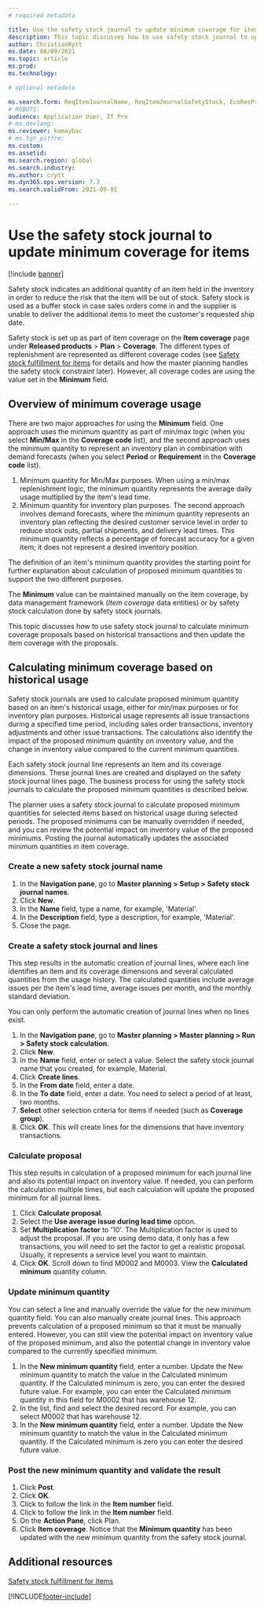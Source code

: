 ```yaml
---
# required metadata

title: Use the safety stock journal to update minimum coverage for items
description: This topic discusses how to use safety stock journal to update safety stock quantity for items by calculating minimum coverage proposals based on historical transactions. 
author: ChristianRytt
ms.date: 08/09/2021
ms.topic: article
ms.prod: 
ms.technology: 

# optional metadata

ms.search.form: ReqItemJournalName, ReqItemJournalSafetyStock, EcoResProductInformationDialog, ReqItemTableSetup, ReqItemTable, EcoResProductDetailsExtended
# ROBOTS: 
audience: Application User, IT Pro
# ms.devlang: 
ms.reviewer: kamaybac
# ms.tgt_pltfrm: 
ms.custom: 
ms.assetid: 
ms.search.region: global
ms.search.industry: 
ms.author: crytt
ms.dyn365.ops.version: 7.3 
ms.search.validFrom: 2021-09-01

---
```

# Use the safety stock journal to update minimum coverage for items

[!include [banner](../../includes/banner.md)]

Safety stock indicates an additional quantity of an item held in the inventory in order to reduce the risk that the item will be out of stock. Safety stock is used as a buffer stock in case sales orders come in and the supplier is unable to deliver the additional items to meet the customer's requested ship date.

Safety stock is set up as part of item coverage on the **Item coverage** page under **Released products** > **Plan** > **Coverage**. The different types of replenishment are represented as different coverage codes (see [Safety stock fulfillment for items](safety-stock-replenishment.md) for details and how the master planning handles the safety stock constraint later). However, all coverage codes are using the value set in the **Minimum** field.

## Overview of minimum coverage usage

There are two major approaches for using the **Minimum** field. One approach uses the minimum quantity as part of min/max logic (when you select **Min/Max** in the **Coverage code** list), and the second approach uses the minimum quantity to represent an inventory plan in combination with demand forecasts (when you select **Period** or **Requirement** in the **Coverage code** list).  

1. Minimum quantity for Min/Max purposes. When using a min/max replenishment logic, the minimum quantity represents the average daily usage multiplied by the item's lead time.
1. Minimum quantity for inventory plan purposes. The second approach involves demand forecasts, where the minimum quantity represents an inventory plan reflecting the desired customer service level in order to reduce stock outs, partial shipments, and delivery lead times. This minimum quantity reflects a percentage of forecast accuracy for a given item; it does not represent a desired inventory position.

The definition of an item's minimum quantity provides the starting point for further explanation about calculation of proposed minimum quantities to support the two different purposes.

The **Minimum** value can be maintained manually on the item coverage, by data management framework (*Item coverage* data entities) or by safety stock calculation done by safety stock journals.

This topic discusses how to use safety stock journal to calculate minimum coverage proposals based on historical transactions and then update the item coverage with the proposals.

## Calculating minimum coverage based on historical usage

Safety stock journals are used to calculate proposed minimum quantity based on an item's historical usage, either for min/max purposes or for inventory plan purposes. Historical usage represents all issue transactions during a specified time period, including sales order transactions, inventory adjustments and other issue transactions. The calculations also identify the impact of the proposed minimum quantity on inventory value, and the change in inventory value compared to the current minimum quantities.

Each safety stock journal line represents an item and its coverage dimensions. These journal lines are created and displayed on the safety stock journal lines page. The business process for using the safety stock journals to calculate the proposed minimum quantities is described below.

The planner uses a safety stock journal to calculate proposed minimum quantities for selected items based on historical usage during selected periods. The proposed minimums can be manually overridden if needed, and you can review the potential impact on inventory value of the proposed minimums. Posting the journal automatically updates the associated minimum quantities in item coverage.

### Create a new safety stock journal name

1. In the **Navigation pane**, go to **Master planning > Setup > Safety stock journal names**.
2. Click **New**.
3. In the **Name** field, type a name, for example, 'Material'.
4. In the **Description** field, type a description, for example, 'Material'.
5. Close the page.

### Create a safety stock journal and lines

 This step results in the automatic creation of journal lines, where each line identifies an item and its coverage dimensions and several calculated quantities from the usage history. The calculated quantities include average issues per the item's lead time, average issues per month, and the monthly standard deviation.

You can only perform the automatic creation of journal lines when no lines exist.

1. In the **Navigation pane**, go to **Master planning > Master planning > Run > Safety stock calculation**.
2. Click **New**.
3. In the **Name** field, enter or select a value. Select the safety stock journal name that you created, for example, Material.  
4. Click **Create lines**.
5. In the **From date** field, enter a date.  
6. In the **To date** field, enter a date. You need to select a period of at least, two months.
7. **Select** other selection criteria for items if needed (such as **Coverage group**).
8. Click **OK**. This will create lines for the dimensions that have inventory transactions.

### Calculate proposal

This step results in calculation of a proposed minimum for each journal line and also its potential impact on inventory value. If needed, you can perform the calculation multiple times, but each calculation will update the proposed minimum for all journal lines.

1. Click **Calculate proposal**.
2. Select the **Use average issue during lead time** option.
3. Set **Multiplication factor** to '10'. The Multiplication factor is used to adjust the proposal. If you are using demo data, it only has a few transactions, you will need to set the factor to get a realistic proposal. Usually, it represents a service level you want to maintain.
4. Click **OK**. Scroll down to find M0002 and M0003. View the **Calculated minimum** quantity column.

### Update minimum quantity

You can select a line and manually override the value for the new minimum quantity field. You can also manually create journal lines.  This approach prevents calculation of a proposed minimum so that it must be manually entered. However, you can still view the potential impact on inventory value of the proposed minimum, and also the potential change in inventory value compared to the currently specified minimum.

1. In the **New minimum quantity** field, enter a number. Update the New minimum quantity to match the value in the Calculated minimum quantity. If the Calculated minimum is zero, you can enter the desired future value. For example, you can enter the Calculated minimum quantity in this field for M0002 that has warehouse 12.  
2. In the list, find and select the desired record. For example, you can select M0002 that has warehouse 12.  
3. In the **New minimum quantity** field, enter a number. Update the New minimum quantity to match the value in the Calculated minimum quantity. If the Calculated minimum is zero you can enter the desired future value.  

### Post the new minimum quantity and validate the result

1. Click **Post**.
2. Click **OK**.
3. Click to follow the link in the **Item number** field.
4. Click to follow the link in the **Item number** field.
5. On the **Action Pane**, click Plan.
6. Click **Item coverage**. Notice that the **Minimum quantity** has been updated with the new minimum quantity from the safety stock journal.  

## Additional resources

[Safety stock fulfillment for items](safety-stock-replenishment.md)


[!INCLUDE[footer-include](../../includes/footer-banner.md)]
